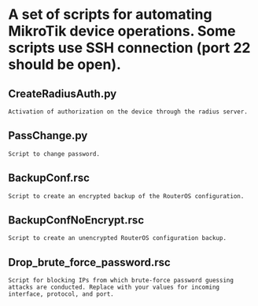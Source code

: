 # A set of scripts for automating MikroTik device operations. Some scripts use SSH connection (port 22 should be open).
	
## CreateRadiusAuth.py
	Activation of authorization on the device through the radius server.
## PassChange.py
	Script to change password.
## BackupConf.rsc
	Script to create an encrypted backup of the RouterOS configuration.
## BackupConfNoEncrypt.rsc
	Script to create an unencrypted RouterOS configuration backup.
## Drop_brute_force_password.rsc
	Script for blocking IPs from which brute-force password guessing attacks are conducted. Replace with your values for incoming interface, protocol, and port.